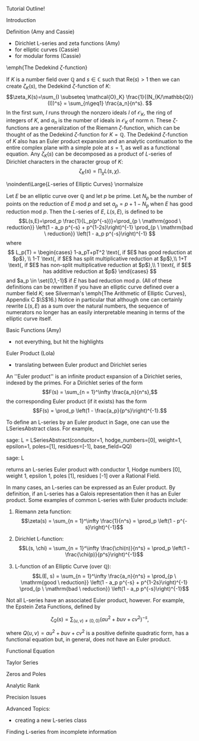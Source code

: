 Tutorial Outline!

Introduction


Definition (Amy and Cassie)
  - Dirichlet L-series and zeta functions (Amy)
  - for elliptic curves (Cassie)
  - for modular forms  (Cassie)

\emph{The Dedekind $\zeta$-function}

If $K$ is a number field over $\mathbb{Q}$ and $s\in\mathbb{C}$ such that Re$(s)>1$ then we can create $\zeta_K(s)$, the Dedekind $\zeta$-function of $K$:
$$\zeta_K(s)=\sum_{I \subseteq \mathcal{O}_K} \frac{1}{(N_{K/\mathbb{Q}} (I))^s} = \sum_{n\geq1} \frac{a_n}{n^s}. $$
In the first sum, $I$ runs through the nonzero ideals $I$ of $\mathcal{O}_K$, the ring of integers of $K$, and  $a_n$ is the number of ideals in $\mathcal{O}_K$ of norm $n$.  These $\zeta$-functions are a generalization of the Riemann $\zeta$-function, which can be thought of as the Dedekind $\zeta$-function for $K=\mathbb{Q}$.  The Dedekind $\zeta$-function of $K$ also has an Euler product expansion and an analytic continuation to the entire complex plane with a simple pole at $s=1$, as well as a functional equation.  Any $\zeta_K(s)$ can be decomposed as a product of $L$-series of Dirichlet characters in the character group of $K$:
$$\zeta_K(s)=\prod_{\chi} L(s,\chi).$$

\noindent\Large{$L$-series of Elliptic Curves}
\normalsize

Let $E$ be an elliptic curve over $\mathbb{Q}$ and let $p$ be prime.  Let $N_p$ be the number of points on the reduction of $E$ mod $p$ and set $a_p=p+1-N_p$ when $E$ has good reduction mod $p$.  Then the $L$-series of $E$, $L(s,E)$, is defined to be
$$L(s,E)=\prod_p \frac{1}{L_p(p^{-s})}=\prod_{p \ \mathrm{good \ reduction}} \left(1 - a_p p^{-s} + p^{1-2s}\right)^{-1} \prod_{p \ \mathrm{bad \ reduction}} \left(1 - a_p p^{-s}\right)^{-1} $$
where
$$ L_p(T) = \begin{cases} 1-a_pT+pT^2  \text{, if $E$ has good reduction at $p$}, \\
 1-T  \text{, if $E$ has split multiplicative reduction at $p$},\\
 1+T  \text{, if $E$ has non-split multiplicative reduction at $p$},\\
 1  \text{, if $E$ has additive reduction at $p$} \end{cases} $$
and $a_p \in \set{0,1,-1}$ if $E$ has bad reduction mod $p$.  (All of these definitions can be rewritten if you have an elliptic curve defined over a number field $K$; see Silverman's \emph{The Arithmetic of Elliptic Curves}, Appendix C $\S$16.)  Notice in particular that although one can certainly rewrite $L(s,E)$ as a sum over the natural numbers, the sequence of numerators no longer has an easily interpretable meaning in terms of the elliptic curve itself.

Basic Functions (Amy)
  - not everything, but hit the highlights


Euler Product (Lola)
  - translating between Euler product and Dirichlet series

An ''Euler product'' is an infinite product expansion of a Dirichlet series, indexed by the primes. For a Dirichlet series of the form $$F(s) = \sum_{n = 1}^\infty \frac{a_n}{n^s},$$ the corresponding Euler product (if it exists) has the form $$F(s) = \prod_p \left(1 - \frac{a_p}{p^s}\right)^{-1}.$$ 

To define an L-series by an Euler product in Sage, one can use the LSeriesAbstract class. For example,

sage: L = LSeriesAbstract(conductor=1, hodge_numbers=[0], weight=1, epsilon=1, poles=[1], residues=[-1], base_field=QQ)

sage: L

returns an L-series Euler product with conductor 1, Hodge numbers [0], weight 1, epsilon 1, poles [1], residues [-1] over a Rational Field. 

In many cases, an L-series can be expressed as an Euler product. By definition, if an L-series has a Galois representation then it has an Euler product. Some examples of common L-series with Euler products include:

1. Riemann zeta function: $$\zeta(s) = \sum_{n = 1}^\infty \frac{1}{n^s} = \prod_p \left(1 - p^{-s}\right)^{-1}$$

2. Dirichlet L-function: $$L(s, \chi) = \sum_{n = 1}^\infty \frac{\chi(n)}{n^s} = \prod_p \left(1 - \frac{\chi(p)}{p^s}\right)^{-1}$$

3. L-function of an Elliptic Curve (over $\mathbb{Q}$): $$L(E, s) = \sum_{n = 1}^\infty \frac{a_n}{n^s} = \prod_{p \ \mathrm{good \ reduction}} \left(1 - a_p p^{-s} + p^{1-2s}\right)^{-1} \prod_{p \ \mathrm{bad \ reduction}} \left(1 - a_p p^{-s}\right)^{-1}$$

Not all L-series have an associated Euler product, however. For example, the Epstein Zeta Functions, defined by

$$\zeta_Q(s) = \sum_{(u,v) \neq (0,0)} (au^2 + buv + cv^2)^{-s},$$

where $Q(u,v) = au^2 + buv + cv^2$ is a positive definite quadratic form, has a functional equation but, in general, does not have an Euler product.

Functional Equation


Taylor Series


Zeros and Poles


Analytic Rank


Precision Issues


Advanced Topics:
  - creating a new L-series class


Finding L-series from incomplete information

